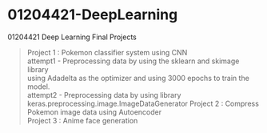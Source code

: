# 01204421-DeepLearning
01204421 Deep Learning Final Projects
> Project 1  :   Pokemon classifier system using CNN  <br>
>     attempt1  -  Preprocessing data by using the sklearn and skimage library <br>
>                 using Adadelta as the optimizer and using 3000 epochs to train the model. <br>
>     attempt2  -  Preprocessing data by using library keras.preprocessing.image.ImageDataGenerator
> Project 2  :   Compress Pokemon image data using Autoencoder  <br>
> Project 3  :   Anime face generation  <br>
